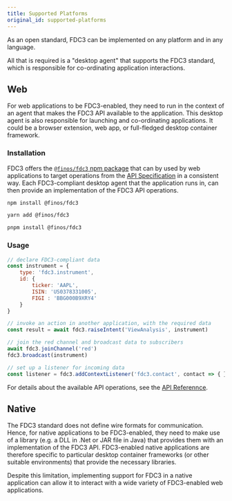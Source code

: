 ```yaml
---
title: Supported Platforms
original_id: supported-platforms
---
```


As an open standard, FDC3 can be implemented on any platform and in any language.

All that is required is a "desktop agent" that supports the FDC3 standard, which is responsible for co-ordinating application interactions.

## Web

For web applications to be FDC3-enabled, they need to run in the context of an agent that makes the FDC3 API available to the application. This desktop agent is also responsible for launching and co-ordinating applications. It could be a browser extension, web app, or full-fledged desktop container framework.

### Installation

FDC3 offers the [`@finos/fdc3` npm package](https://www.npmjs.com/package/@finos/fdc3) that can by used by web applications to target operations from the [API Specification](api/spec) in a consistent way. Each FDC3-compliant desktop agent that the application runs in, can then provide an implementation of the FDC3 API operations.

<!--DOCUSAURUS_CODE_TABS-->
<!--npm -->

```sh
npm install @finos/fdc3
```
<!--yarn-->

```sh
yarn add @finos/fdc3
```

<!--pnpm-->

```sh
pnpm install @finos/fdc3
```

<!--END_DOCUSAURUS_CODE_TABS-->

### Usage

```javascript
// declare FDC3-compliant data
const instrument = {
    type: 'fdc3.instrument',
    id: {
        ticker: 'AAPL',
        ISIN: 'US0378331005',
        FIGI : 'BBG000B9XRY4'
    }
}

// invoke an action in another application, with the required data
const result = await fdc3.raiseIntent('ViewAnalysis', instrument)

// join the red channel and broadcast data to subscribers
await fdc3.joinChannel('red')
fdc3.broadcast(instrument)

// set up a listener for incoming data
const listener = fdc3.addContextListener('fdc3.contact', contact => { })
```

For details about the available API operations, see the [API Referennce](api/ref/DesktopAgent).

## Native

The FDC3 standard does not define wire formats for communication. Hence, for native applications to be FDC3-enabled, they need to make use of a library (e.g. a DLL in .Net or JAR file in Java) that provides them with an implementation of the FDC3 API. FDC3-enabled native applications are therefore specific to particular desktop container frameworks (or other suitable environments) that provide the necessary libraries.

Despite this limitation, implementing support for FDC3 in a native application can allow it to interact with a wide variety of FDC3-enabled web applications.
